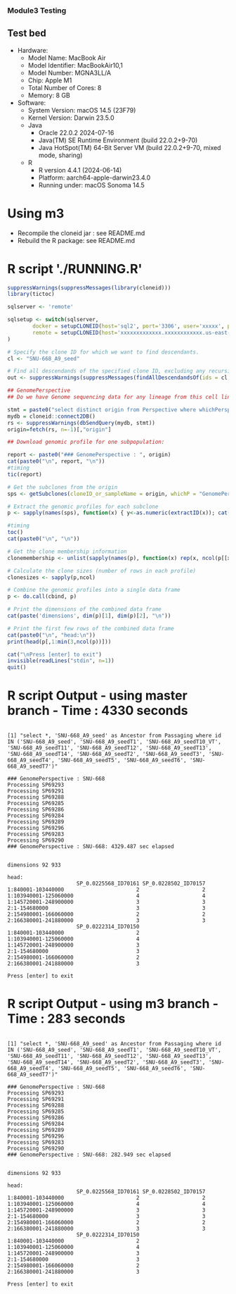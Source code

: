 ### Module3 Testing
## Test bed 
* Hardware:
  * Model Name: MacBook Air
  * Model Identifier: MacBookAir10,1
  * Model Number: MGNA3LL/A
  * Chip: Apple M1
  * Total Number of Cores: 8
  * Memory: 8 GB
* Software:
    * System Version: macOS 14.5 (23F79)
    * Kernel Version: Darwin 23.5.0
    * Java
      * Oracle 22.0.2 2024-07-16
      * Java(TM) SE Runtime Environment (build 22.0.2+9-70)
      * Java HotSpot(TM) 64-Bit Server VM (build 22.0.2+9-70, mixed mode, sharing)
    * R
      * R version 4.4.1 (2024-06-14)
      * Platform: aarch64-apple-darwin23.4.0
      * Running under: macOS Sonoma 14.5

# Using m3 
  * Recompile the cloneid jar : see README.md
  * Rebuild the R package: see README.md
  
# R script './RUNNING.R'
``` R script
suppressWarnings(suppressMessages(library(cloneid)))
library(tictoc)

sqlserver <- 'remote'

sqlsetup <- switch(sqlserver,
        docker = setupCLONEID(host='sql2', port='3306', user='xxxxx', password='xxxxx', database='CLONEID', schemaScript='CLONEID_schema.sql'),
        remote = setupCLONEID(host='xxxxxxxxxxxxx.xxxxxxxxxxxx.us-east-1.rds.amazonaws.com', port='3306', user='xxxxx', password='xxxxx', database='CLONEID', schemaScript='CLONEID_schema.sql')
)

# Specify the clone ID for which we want to find descendants.
cl <- "SNU-668_A9_seed"

# Find all descendands of the specified clone ID, excluding any recursive results.
out <- suppressWarnings(suppressMessages(findAllDescendandsOf(ids = cl, recursive = FALSE)))

## GenomePerspective
## Do we have Genome sequencing data for any lineage from this cell line?

stmt = paste0("select distinct origin from Perspective where whichPerspective='GenomePerspective' and sampleSource = '",unique(out$cellLine),"'")
mydb = cloneid::connect2DB()
rs <- suppressWarnings(dbSendQuery(mydb, stmt))
origin=fetch(rs, n=-1)[,"origin"]

## Download genomic profile for one subpopulation:

report <- paste0("### GenomePerspective : ", origin)
cat(paste0("\n", report, "\n"))
#timing
tic(report)

# Get the subclones from the origin
sps <- getSubclones(cloneID_or_sampleName = origin, whichP = "GenomePerspective")

# Extract the genomic profiles for each subclone
p <- sapply(names(sps), function(x) { y<-as.numeric(extractID(x)); cat(paste0("Processing SP", y, "\n")); cloneid::getSubProfiles(cloneID_or_sampleName = y, whichP = "GenomePerspective") })

#timing
toc()
cat(paste0("\n", "\n"))

# Get the clone membership information
clonemembership <- unlist(sapply(names(p), function(x) rep(x, ncol(p[[x]]))))

# Calculate the clone sizes (number of rows in each profile)
clonesizes <- sapply(p,ncol)

# Combine the genomic profiles into a single data frame
p <- do.call(cbind, p)

# Print the dimensions of the combined data frame
cat(paste('dimensions', dim(p)[1], dim(p)[2], "\n"))

# Print the first few rows of the combined data frame
cat(paste0("\n", "head:\n"))
print(head(p[,1:min(3,ncol(p))]))

cat("\nPress [enter] to exit")
invisible(readLines("stdin", n=1))
quit()
```

# R script Output - using master branch - Time : 4330 seconds
``` text

[1] "select *, 'SNU-668_A9_seed' as Ancestor from Passaging where id IN ('SNU-668_A9_seed', 'SNU-668_A9_seedT1', 'SNU-668_A9_seedT10_VT', 'SNU-668_A9_seedT11', 'SNU-668_A9_seedT12', 'SNU-668_A9_seedT13', 'SNU-668_A9_seedT14', 'SNU-668_A9_seedT2', 'SNU-668_A9_seedT3', 'SNU-668_A9_seedT4', 'SNU-668_A9_seedT5', 'SNU-668_A9_seedT6', 'SNU-668_A9_seedT7')"

### GenomePerspective : SNU-668
Processing SP69293
Processing SP69291
Processing SP69288
Processing SP69285
Processing SP69286
Processing SP69284
Processing SP69289
Processing SP69296
Processing SP69283
Processing SP69290
### GenomePerspective : SNU-668: 4329.487 sec elapsed


dimensions 92 933 

head:
                      SP_0.0225568_ID70161 SP_0.0228502_ID70157
1:840001-103440000                       2                    2
1:103940001-125060000                    4                    4
1:145720001-248900000                    3                    3
2:1-154680000                            3                    3
2:154980001-166060000                    2                    2
2:166380001-241880000                    3                    3
                      SP_0.0222314_ID70150
1:840001-103440000                       2
1:103940001-125060000                    4
1:145720001-248900000                    3
2:1-154680000                            3
2:154980001-166060000                    2
2:166380001-241880000                    3

Press [enter] to exit
```


# R script Output - using m3 branch - Time : 283 seconds
``` text

[1] "select *, 'SNU-668_A9_seed' as Ancestor from Passaging where id IN ('SNU-668_A9_seed', 'SNU-668_A9_seedT1', 'SNU-668_A9_seedT10_VT', 'SNU-668_A9_seedT11', 'SNU-668_A9_seedT12', 'SNU-668_A9_seedT13', 'SNU-668_A9_seedT14', 'SNU-668_A9_seedT2', 'SNU-668_A9_seedT3', 'SNU-668_A9_seedT4', 'SNU-668_A9_seedT5', 'SNU-668_A9_seedT6', 'SNU-668_A9_seedT7')"

### GenomePerspective : SNU-668
Processing SP69293
Processing SP69291
Processing SP69288
Processing SP69285
Processing SP69286
Processing SP69284
Processing SP69289
Processing SP69296
Processing SP69283
Processing SP69290
### GenomePerspective : SNU-668: 282.949 sec elapsed


dimensions 92 933 

head:
                      SP_0.0225568_ID70161 SP_0.0228502_ID70157
1:840001-103440000                       2                    2
1:103940001-125060000                    4                    4
1:145720001-248900000                    3                    3
2:1-154680000                            3                    3
2:154980001-166060000                    2                    2
2:166380001-241880000                    3                    3
                      SP_0.0222314_ID70150
1:840001-103440000                       2
1:103940001-125060000                    4
1:145720001-248900000                    3
2:1-154680000                            3
2:154980001-166060000                    2
2:166380001-241880000                    3

Press [enter] to exit
```
